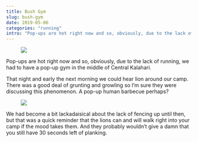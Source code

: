 ```yaml
---
title: Bush Gym
slug: bush-gym
date: 2019-05-06
categories: "running"
intro: "Pop-ups are hot right now and so, obviously, due to the lack of running, we had to have a pop-up gym in the middle of Central Kalahari."
---
```


<figure class="wp-block-image"><img src="https://res.cloudinary.com/dy6grlu8z/image/upload/v1558866422/sz7sn4sbxuau8xlkixbn.jpg"/></figure>

<p>Pop-ups are hot right now and so, obviously, due to the lack of running, we had to have a pop-up gym in the middle of Central Kalahari.</p>

<p>That night and early the next morning we could hear lion around our camp. There was a good deal of grunting and growling so I’m sure they were discussing this phenomenon.  A pop-up human  barbecue perhaps?</p>

<figure class="wp-block-image"><img src="https://res.cloudinary.com/dy6grlu8z/image/upload/v1558866425/irwsscyypo39urkhytgr.jpg"/></figure>

<p>We had become a bit lackadaisical about the lack of fencing up until then, but that was a quick reminder that the lions can and will walk right into your camp if the mood takes them.  And they probably wouldn’t give a damn that you still have 30 seconds left of planking.</p>

<p></p>

<p></p>
